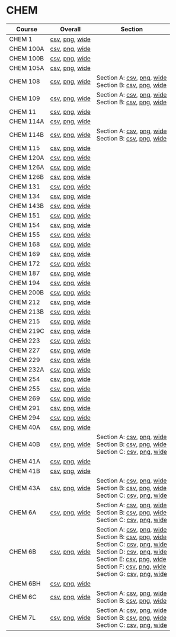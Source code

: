# CHEM

| Course | Overall | Section |
| ------ | ------- | ------- |
| CHEM 1 | [csv](https://github.com/UCSD-Historical-Enrollment-Data/2025Winter/blob/main/overall/CHEM%201.csv), [png](https://raw.githubusercontent.com/UCSD-Historical-Enrollment-Data/2025Winter/main/plot_overall/CHEM%201.png), [wide](https://raw.githubusercontent.com/UCSD-Historical-Enrollment-Data/2025Winter/main/plot_overall_wide/CHEM%201.png) |  |
| CHEM 100A | [csv](https://github.com/UCSD-Historical-Enrollment-Data/2025Winter/blob/main/overall/CHEM%20100A.csv), [png](https://raw.githubusercontent.com/UCSD-Historical-Enrollment-Data/2025Winter/main/plot_overall/CHEM%20100A.png), [wide](https://raw.githubusercontent.com/UCSD-Historical-Enrollment-Data/2025Winter/main/plot_overall_wide/CHEM%20100A.png) |  |
| CHEM 100B | [csv](https://github.com/UCSD-Historical-Enrollment-Data/2025Winter/blob/main/overall/CHEM%20100B.csv), [png](https://raw.githubusercontent.com/UCSD-Historical-Enrollment-Data/2025Winter/main/plot_overall/CHEM%20100B.png), [wide](https://raw.githubusercontent.com/UCSD-Historical-Enrollment-Data/2025Winter/main/plot_overall_wide/CHEM%20100B.png) |  |
| CHEM 105A | [csv](https://github.com/UCSD-Historical-Enrollment-Data/2025Winter/blob/main/overall/CHEM%20105A.csv), [png](https://raw.githubusercontent.com/UCSD-Historical-Enrollment-Data/2025Winter/main/plot_overall/CHEM%20105A.png), [wide](https://raw.githubusercontent.com/UCSD-Historical-Enrollment-Data/2025Winter/main/plot_overall_wide/CHEM%20105A.png) |  |
| CHEM 108 | [csv](https://github.com/UCSD-Historical-Enrollment-Data/2025Winter/blob/main/overall/CHEM%20108.csv), [png](https://raw.githubusercontent.com/UCSD-Historical-Enrollment-Data/2025Winter/main/plot_overall/CHEM%20108.png), [wide](https://raw.githubusercontent.com/UCSD-Historical-Enrollment-Data/2025Winter/main/plot_overall_wide/CHEM%20108.png) | Section A: [csv](https://github.com/UCSD-Historical-Enrollment-Data/2025Winter/blob/main/section/CHEM%20108_A.csv), [png](https://raw.githubusercontent.com/UCSD-Historical-Enrollment-Data/2025Winter/main/plot_section/CHEM%20108_A.png), [wide](https://raw.githubusercontent.com/UCSD-Historical-Enrollment-Data/2025Winter/main/plot_section_wide/CHEM%20108_A.png)<br>Section B: [csv](https://github.com/UCSD-Historical-Enrollment-Data/2025Winter/blob/main/section/CHEM%20108_B.csv), [png](https://raw.githubusercontent.com/UCSD-Historical-Enrollment-Data/2025Winter/main/plot_section/CHEM%20108_B.png), [wide](https://raw.githubusercontent.com/UCSD-Historical-Enrollment-Data/2025Winter/main/plot_section_wide/CHEM%20108_B.png) |
| CHEM 109 | [csv](https://github.com/UCSD-Historical-Enrollment-Data/2025Winter/blob/main/overall/CHEM%20109.csv), [png](https://raw.githubusercontent.com/UCSD-Historical-Enrollment-Data/2025Winter/main/plot_overall/CHEM%20109.png), [wide](https://raw.githubusercontent.com/UCSD-Historical-Enrollment-Data/2025Winter/main/plot_overall_wide/CHEM%20109.png) | Section A: [csv](https://github.com/UCSD-Historical-Enrollment-Data/2025Winter/blob/main/section/CHEM%20109_A.csv), [png](https://raw.githubusercontent.com/UCSD-Historical-Enrollment-Data/2025Winter/main/plot_section/CHEM%20109_A.png), [wide](https://raw.githubusercontent.com/UCSD-Historical-Enrollment-Data/2025Winter/main/plot_section_wide/CHEM%20109_A.png)<br>Section B: [csv](https://github.com/UCSD-Historical-Enrollment-Data/2025Winter/blob/main/section/CHEM%20109_B.csv), [png](https://raw.githubusercontent.com/UCSD-Historical-Enrollment-Data/2025Winter/main/plot_section/CHEM%20109_B.png), [wide](https://raw.githubusercontent.com/UCSD-Historical-Enrollment-Data/2025Winter/main/plot_section_wide/CHEM%20109_B.png) |
| CHEM 11 | [csv](https://github.com/UCSD-Historical-Enrollment-Data/2025Winter/blob/main/overall/CHEM%2011.csv), [png](https://raw.githubusercontent.com/UCSD-Historical-Enrollment-Data/2025Winter/main/plot_overall/CHEM%2011.png), [wide](https://raw.githubusercontent.com/UCSD-Historical-Enrollment-Data/2025Winter/main/plot_overall_wide/CHEM%2011.png) |  |
| CHEM 114A | [csv](https://github.com/UCSD-Historical-Enrollment-Data/2025Winter/blob/main/overall/CHEM%20114A.csv), [png](https://raw.githubusercontent.com/UCSD-Historical-Enrollment-Data/2025Winter/main/plot_overall/CHEM%20114A.png), [wide](https://raw.githubusercontent.com/UCSD-Historical-Enrollment-Data/2025Winter/main/plot_overall_wide/CHEM%20114A.png) |  |
| CHEM 114B | [csv](https://github.com/UCSD-Historical-Enrollment-Data/2025Winter/blob/main/overall/CHEM%20114B.csv), [png](https://raw.githubusercontent.com/UCSD-Historical-Enrollment-Data/2025Winter/main/plot_overall/CHEM%20114B.png), [wide](https://raw.githubusercontent.com/UCSD-Historical-Enrollment-Data/2025Winter/main/plot_overall_wide/CHEM%20114B.png) | Section A: [csv](https://github.com/UCSD-Historical-Enrollment-Data/2025Winter/blob/main/section/CHEM%20114B_A.csv), [png](https://raw.githubusercontent.com/UCSD-Historical-Enrollment-Data/2025Winter/main/plot_section/CHEM%20114B_A.png), [wide](https://raw.githubusercontent.com/UCSD-Historical-Enrollment-Data/2025Winter/main/plot_section_wide/CHEM%20114B_A.png)<br>Section B: [csv](https://github.com/UCSD-Historical-Enrollment-Data/2025Winter/blob/main/section/CHEM%20114B_B.csv), [png](https://raw.githubusercontent.com/UCSD-Historical-Enrollment-Data/2025Winter/main/plot_section/CHEM%20114B_B.png), [wide](https://raw.githubusercontent.com/UCSD-Historical-Enrollment-Data/2025Winter/main/plot_section_wide/CHEM%20114B_B.png) |
| CHEM 115 | [csv](https://github.com/UCSD-Historical-Enrollment-Data/2025Winter/blob/main/overall/CHEM%20115.csv), [png](https://raw.githubusercontent.com/UCSD-Historical-Enrollment-Data/2025Winter/main/plot_overall/CHEM%20115.png), [wide](https://raw.githubusercontent.com/UCSD-Historical-Enrollment-Data/2025Winter/main/plot_overall_wide/CHEM%20115.png) |  |
| CHEM 120A | [csv](https://github.com/UCSD-Historical-Enrollment-Data/2025Winter/blob/main/overall/CHEM%20120A.csv), [png](https://raw.githubusercontent.com/UCSD-Historical-Enrollment-Data/2025Winter/main/plot_overall/CHEM%20120A.png), [wide](https://raw.githubusercontent.com/UCSD-Historical-Enrollment-Data/2025Winter/main/plot_overall_wide/CHEM%20120A.png) |  |
| CHEM 126A | [csv](https://github.com/UCSD-Historical-Enrollment-Data/2025Winter/blob/main/overall/CHEM%20126A.csv), [png](https://raw.githubusercontent.com/UCSD-Historical-Enrollment-Data/2025Winter/main/plot_overall/CHEM%20126A.png), [wide](https://raw.githubusercontent.com/UCSD-Historical-Enrollment-Data/2025Winter/main/plot_overall_wide/CHEM%20126A.png) |  |
| CHEM 126B | [csv](https://github.com/UCSD-Historical-Enrollment-Data/2025Winter/blob/main/overall/CHEM%20126B.csv), [png](https://raw.githubusercontent.com/UCSD-Historical-Enrollment-Data/2025Winter/main/plot_overall/CHEM%20126B.png), [wide](https://raw.githubusercontent.com/UCSD-Historical-Enrollment-Data/2025Winter/main/plot_overall_wide/CHEM%20126B.png) |  |
| CHEM 131 | [csv](https://github.com/UCSD-Historical-Enrollment-Data/2025Winter/blob/main/overall/CHEM%20131.csv), [png](https://raw.githubusercontent.com/UCSD-Historical-Enrollment-Data/2025Winter/main/plot_overall/CHEM%20131.png), [wide](https://raw.githubusercontent.com/UCSD-Historical-Enrollment-Data/2025Winter/main/plot_overall_wide/CHEM%20131.png) |  |
| CHEM 134 | [csv](https://github.com/UCSD-Historical-Enrollment-Data/2025Winter/blob/main/overall/CHEM%20134.csv), [png](https://raw.githubusercontent.com/UCSD-Historical-Enrollment-Data/2025Winter/main/plot_overall/CHEM%20134.png), [wide](https://raw.githubusercontent.com/UCSD-Historical-Enrollment-Data/2025Winter/main/plot_overall_wide/CHEM%20134.png) |  |
| CHEM 143B | [csv](https://github.com/UCSD-Historical-Enrollment-Data/2025Winter/blob/main/overall/CHEM%20143B.csv), [png](https://raw.githubusercontent.com/UCSD-Historical-Enrollment-Data/2025Winter/main/plot_overall/CHEM%20143B.png), [wide](https://raw.githubusercontent.com/UCSD-Historical-Enrollment-Data/2025Winter/main/plot_overall_wide/CHEM%20143B.png) |  |
| CHEM 151 | [csv](https://github.com/UCSD-Historical-Enrollment-Data/2025Winter/blob/main/overall/CHEM%20151.csv), [png](https://raw.githubusercontent.com/UCSD-Historical-Enrollment-Data/2025Winter/main/plot_overall/CHEM%20151.png), [wide](https://raw.githubusercontent.com/UCSD-Historical-Enrollment-Data/2025Winter/main/plot_overall_wide/CHEM%20151.png) |  |
| CHEM 154 | [csv](https://github.com/UCSD-Historical-Enrollment-Data/2025Winter/blob/main/overall/CHEM%20154.csv), [png](https://raw.githubusercontent.com/UCSD-Historical-Enrollment-Data/2025Winter/main/plot_overall/CHEM%20154.png), [wide](https://raw.githubusercontent.com/UCSD-Historical-Enrollment-Data/2025Winter/main/plot_overall_wide/CHEM%20154.png) |  |
| CHEM 155 | [csv](https://github.com/UCSD-Historical-Enrollment-Data/2025Winter/blob/main/overall/CHEM%20155.csv), [png](https://raw.githubusercontent.com/UCSD-Historical-Enrollment-Data/2025Winter/main/plot_overall/CHEM%20155.png), [wide](https://raw.githubusercontent.com/UCSD-Historical-Enrollment-Data/2025Winter/main/plot_overall_wide/CHEM%20155.png) |  |
| CHEM 168 | [csv](https://github.com/UCSD-Historical-Enrollment-Data/2025Winter/blob/main/overall/CHEM%20168.csv), [png](https://raw.githubusercontent.com/UCSD-Historical-Enrollment-Data/2025Winter/main/plot_overall/CHEM%20168.png), [wide](https://raw.githubusercontent.com/UCSD-Historical-Enrollment-Data/2025Winter/main/plot_overall_wide/CHEM%20168.png) |  |
| CHEM 169 | [csv](https://github.com/UCSD-Historical-Enrollment-Data/2025Winter/blob/main/overall/CHEM%20169.csv), [png](https://raw.githubusercontent.com/UCSD-Historical-Enrollment-Data/2025Winter/main/plot_overall/CHEM%20169.png), [wide](https://raw.githubusercontent.com/UCSD-Historical-Enrollment-Data/2025Winter/main/plot_overall_wide/CHEM%20169.png) |  |
| CHEM 172 | [csv](https://github.com/UCSD-Historical-Enrollment-Data/2025Winter/blob/main/overall/CHEM%20172.csv), [png](https://raw.githubusercontent.com/UCSD-Historical-Enrollment-Data/2025Winter/main/plot_overall/CHEM%20172.png), [wide](https://raw.githubusercontent.com/UCSD-Historical-Enrollment-Data/2025Winter/main/plot_overall_wide/CHEM%20172.png) |  |
| CHEM 187 | [csv](https://github.com/UCSD-Historical-Enrollment-Data/2025Winter/blob/main/overall/CHEM%20187.csv), [png](https://raw.githubusercontent.com/UCSD-Historical-Enrollment-Data/2025Winter/main/plot_overall/CHEM%20187.png), [wide](https://raw.githubusercontent.com/UCSD-Historical-Enrollment-Data/2025Winter/main/plot_overall_wide/CHEM%20187.png) |  |
| CHEM 194 | [csv](https://github.com/UCSD-Historical-Enrollment-Data/2025Winter/blob/main/overall/CHEM%20194.csv), [png](https://raw.githubusercontent.com/UCSD-Historical-Enrollment-Data/2025Winter/main/plot_overall/CHEM%20194.png), [wide](https://raw.githubusercontent.com/UCSD-Historical-Enrollment-Data/2025Winter/main/plot_overall_wide/CHEM%20194.png) |  |
| CHEM 200B | [csv](https://github.com/UCSD-Historical-Enrollment-Data/2025Winter/blob/main/overall/CHEM%20200B.csv), [png](https://raw.githubusercontent.com/UCSD-Historical-Enrollment-Data/2025Winter/main/plot_overall/CHEM%20200B.png), [wide](https://raw.githubusercontent.com/UCSD-Historical-Enrollment-Data/2025Winter/main/plot_overall_wide/CHEM%20200B.png) |  |
| CHEM 212 | [csv](https://github.com/UCSD-Historical-Enrollment-Data/2025Winter/blob/main/overall/CHEM%20212.csv), [png](https://raw.githubusercontent.com/UCSD-Historical-Enrollment-Data/2025Winter/main/plot_overall/CHEM%20212.png), [wide](https://raw.githubusercontent.com/UCSD-Historical-Enrollment-Data/2025Winter/main/plot_overall_wide/CHEM%20212.png) |  |
| CHEM 213B | [csv](https://github.com/UCSD-Historical-Enrollment-Data/2025Winter/blob/main/overall/CHEM%20213B.csv), [png](https://raw.githubusercontent.com/UCSD-Historical-Enrollment-Data/2025Winter/main/plot_overall/CHEM%20213B.png), [wide](https://raw.githubusercontent.com/UCSD-Historical-Enrollment-Data/2025Winter/main/plot_overall_wide/CHEM%20213B.png) |  |
| CHEM 215 | [csv](https://github.com/UCSD-Historical-Enrollment-Data/2025Winter/blob/main/overall/CHEM%20215.csv), [png](https://raw.githubusercontent.com/UCSD-Historical-Enrollment-Data/2025Winter/main/plot_overall/CHEM%20215.png), [wide](https://raw.githubusercontent.com/UCSD-Historical-Enrollment-Data/2025Winter/main/plot_overall_wide/CHEM%20215.png) |  |
| CHEM 219C | [csv](https://github.com/UCSD-Historical-Enrollment-Data/2025Winter/blob/main/overall/CHEM%20219C.csv), [png](https://raw.githubusercontent.com/UCSD-Historical-Enrollment-Data/2025Winter/main/plot_overall/CHEM%20219C.png), [wide](https://raw.githubusercontent.com/UCSD-Historical-Enrollment-Data/2025Winter/main/plot_overall_wide/CHEM%20219C.png) |  |
| CHEM 223 | [csv](https://github.com/UCSD-Historical-Enrollment-Data/2025Winter/blob/main/overall/CHEM%20223.csv), [png](https://raw.githubusercontent.com/UCSD-Historical-Enrollment-Data/2025Winter/main/plot_overall/CHEM%20223.png), [wide](https://raw.githubusercontent.com/UCSD-Historical-Enrollment-Data/2025Winter/main/plot_overall_wide/CHEM%20223.png) |  |
| CHEM 227 | [csv](https://github.com/UCSD-Historical-Enrollment-Data/2025Winter/blob/main/overall/CHEM%20227.csv), [png](https://raw.githubusercontent.com/UCSD-Historical-Enrollment-Data/2025Winter/main/plot_overall/CHEM%20227.png), [wide](https://raw.githubusercontent.com/UCSD-Historical-Enrollment-Data/2025Winter/main/plot_overall_wide/CHEM%20227.png) |  |
| CHEM 229 | [csv](https://github.com/UCSD-Historical-Enrollment-Data/2025Winter/blob/main/overall/CHEM%20229.csv), [png](https://raw.githubusercontent.com/UCSD-Historical-Enrollment-Data/2025Winter/main/plot_overall/CHEM%20229.png), [wide](https://raw.githubusercontent.com/UCSD-Historical-Enrollment-Data/2025Winter/main/plot_overall_wide/CHEM%20229.png) |  |
| CHEM 232A | [csv](https://github.com/UCSD-Historical-Enrollment-Data/2025Winter/blob/main/overall/CHEM%20232A.csv), [png](https://raw.githubusercontent.com/UCSD-Historical-Enrollment-Data/2025Winter/main/plot_overall/CHEM%20232A.png), [wide](https://raw.githubusercontent.com/UCSD-Historical-Enrollment-Data/2025Winter/main/plot_overall_wide/CHEM%20232A.png) |  |
| CHEM 254 | [csv](https://github.com/UCSD-Historical-Enrollment-Data/2025Winter/blob/main/overall/CHEM%20254.csv), [png](https://raw.githubusercontent.com/UCSD-Historical-Enrollment-Data/2025Winter/main/plot_overall/CHEM%20254.png), [wide](https://raw.githubusercontent.com/UCSD-Historical-Enrollment-Data/2025Winter/main/plot_overall_wide/CHEM%20254.png) |  |
| CHEM 255 | [csv](https://github.com/UCSD-Historical-Enrollment-Data/2025Winter/blob/main/overall/CHEM%20255.csv), [png](https://raw.githubusercontent.com/UCSD-Historical-Enrollment-Data/2025Winter/main/plot_overall/CHEM%20255.png), [wide](https://raw.githubusercontent.com/UCSD-Historical-Enrollment-Data/2025Winter/main/plot_overall_wide/CHEM%20255.png) |  |
| CHEM 269 | [csv](https://github.com/UCSD-Historical-Enrollment-Data/2025Winter/blob/main/overall/CHEM%20269.csv), [png](https://raw.githubusercontent.com/UCSD-Historical-Enrollment-Data/2025Winter/main/plot_overall/CHEM%20269.png), [wide](https://raw.githubusercontent.com/UCSD-Historical-Enrollment-Data/2025Winter/main/plot_overall_wide/CHEM%20269.png) |  |
| CHEM 291 | [csv](https://github.com/UCSD-Historical-Enrollment-Data/2025Winter/blob/main/overall/CHEM%20291.csv), [png](https://raw.githubusercontent.com/UCSD-Historical-Enrollment-Data/2025Winter/main/plot_overall/CHEM%20291.png), [wide](https://raw.githubusercontent.com/UCSD-Historical-Enrollment-Data/2025Winter/main/plot_overall_wide/CHEM%20291.png) |  |
| CHEM 294 | [csv](https://github.com/UCSD-Historical-Enrollment-Data/2025Winter/blob/main/overall/CHEM%20294.csv), [png](https://raw.githubusercontent.com/UCSD-Historical-Enrollment-Data/2025Winter/main/plot_overall/CHEM%20294.png), [wide](https://raw.githubusercontent.com/UCSD-Historical-Enrollment-Data/2025Winter/main/plot_overall_wide/CHEM%20294.png) |  |
| CHEM 40A | [csv](https://github.com/UCSD-Historical-Enrollment-Data/2025Winter/blob/main/overall/CHEM%2040A.csv), [png](https://raw.githubusercontent.com/UCSD-Historical-Enrollment-Data/2025Winter/main/plot_overall/CHEM%2040A.png), [wide](https://raw.githubusercontent.com/UCSD-Historical-Enrollment-Data/2025Winter/main/plot_overall_wide/CHEM%2040A.png) |  |
| CHEM 40B | [csv](https://github.com/UCSD-Historical-Enrollment-Data/2025Winter/blob/main/overall/CHEM%2040B.csv), [png](https://raw.githubusercontent.com/UCSD-Historical-Enrollment-Data/2025Winter/main/plot_overall/CHEM%2040B.png), [wide](https://raw.githubusercontent.com/UCSD-Historical-Enrollment-Data/2025Winter/main/plot_overall_wide/CHEM%2040B.png) | Section A: [csv](https://github.com/UCSD-Historical-Enrollment-Data/2025Winter/blob/main/section/CHEM%2040B_A.csv), [png](https://raw.githubusercontent.com/UCSD-Historical-Enrollment-Data/2025Winter/main/plot_section/CHEM%2040B_A.png), [wide](https://raw.githubusercontent.com/UCSD-Historical-Enrollment-Data/2025Winter/main/plot_section_wide/CHEM%2040B_A.png)<br>Section B: [csv](https://github.com/UCSD-Historical-Enrollment-Data/2025Winter/blob/main/section/CHEM%2040B_B.csv), [png](https://raw.githubusercontent.com/UCSD-Historical-Enrollment-Data/2025Winter/main/plot_section/CHEM%2040B_B.png), [wide](https://raw.githubusercontent.com/UCSD-Historical-Enrollment-Data/2025Winter/main/plot_section_wide/CHEM%2040B_B.png)<br>Section C: [csv](https://github.com/UCSD-Historical-Enrollment-Data/2025Winter/blob/main/section/CHEM%2040B_C.csv), [png](https://raw.githubusercontent.com/UCSD-Historical-Enrollment-Data/2025Winter/main/plot_section/CHEM%2040B_C.png), [wide](https://raw.githubusercontent.com/UCSD-Historical-Enrollment-Data/2025Winter/main/plot_section_wide/CHEM%2040B_C.png) |
| CHEM 41A | [csv](https://github.com/UCSD-Historical-Enrollment-Data/2025Winter/blob/main/overall/CHEM%2041A.csv), [png](https://raw.githubusercontent.com/UCSD-Historical-Enrollment-Data/2025Winter/main/plot_overall/CHEM%2041A.png), [wide](https://raw.githubusercontent.com/UCSD-Historical-Enrollment-Data/2025Winter/main/plot_overall_wide/CHEM%2041A.png) |  |
| CHEM 41B | [csv](https://github.com/UCSD-Historical-Enrollment-Data/2025Winter/blob/main/overall/CHEM%2041B.csv), [png](https://raw.githubusercontent.com/UCSD-Historical-Enrollment-Data/2025Winter/main/plot_overall/CHEM%2041B.png), [wide](https://raw.githubusercontent.com/UCSD-Historical-Enrollment-Data/2025Winter/main/plot_overall_wide/CHEM%2041B.png) |  |
| CHEM 43A | [csv](https://github.com/UCSD-Historical-Enrollment-Data/2025Winter/blob/main/overall/CHEM%2043A.csv), [png](https://raw.githubusercontent.com/UCSD-Historical-Enrollment-Data/2025Winter/main/plot_overall/CHEM%2043A.png), [wide](https://raw.githubusercontent.com/UCSD-Historical-Enrollment-Data/2025Winter/main/plot_overall_wide/CHEM%2043A.png) | Section A: [csv](https://github.com/UCSD-Historical-Enrollment-Data/2025Winter/blob/main/section/CHEM%2043A_A.csv), [png](https://raw.githubusercontent.com/UCSD-Historical-Enrollment-Data/2025Winter/main/plot_section/CHEM%2043A_A.png), [wide](https://raw.githubusercontent.com/UCSD-Historical-Enrollment-Data/2025Winter/main/plot_section_wide/CHEM%2043A_A.png)<br>Section B: [csv](https://github.com/UCSD-Historical-Enrollment-Data/2025Winter/blob/main/section/CHEM%2043A_B.csv), [png](https://raw.githubusercontent.com/UCSD-Historical-Enrollment-Data/2025Winter/main/plot_section/CHEM%2043A_B.png), [wide](https://raw.githubusercontent.com/UCSD-Historical-Enrollment-Data/2025Winter/main/plot_section_wide/CHEM%2043A_B.png)<br>Section C: [csv](https://github.com/UCSD-Historical-Enrollment-Data/2025Winter/blob/main/section/CHEM%2043A_C.csv), [png](https://raw.githubusercontent.com/UCSD-Historical-Enrollment-Data/2025Winter/main/plot_section/CHEM%2043A_C.png), [wide](https://raw.githubusercontent.com/UCSD-Historical-Enrollment-Data/2025Winter/main/plot_section_wide/CHEM%2043A_C.png) |
| CHEM 6A | [csv](https://github.com/UCSD-Historical-Enrollment-Data/2025Winter/blob/main/overall/CHEM%206A.csv), [png](https://raw.githubusercontent.com/UCSD-Historical-Enrollment-Data/2025Winter/main/plot_overall/CHEM%206A.png), [wide](https://raw.githubusercontent.com/UCSD-Historical-Enrollment-Data/2025Winter/main/plot_overall_wide/CHEM%206A.png) | Section A: [csv](https://github.com/UCSD-Historical-Enrollment-Data/2025Winter/blob/main/section/CHEM%206A_A.csv), [png](https://raw.githubusercontent.com/UCSD-Historical-Enrollment-Data/2025Winter/main/plot_section/CHEM%206A_A.png), [wide](https://raw.githubusercontent.com/UCSD-Historical-Enrollment-Data/2025Winter/main/plot_section_wide/CHEM%206A_A.png)<br>Section B: [csv](https://github.com/UCSD-Historical-Enrollment-Data/2025Winter/blob/main/section/CHEM%206A_B.csv), [png](https://raw.githubusercontent.com/UCSD-Historical-Enrollment-Data/2025Winter/main/plot_section/CHEM%206A_B.png), [wide](https://raw.githubusercontent.com/UCSD-Historical-Enrollment-Data/2025Winter/main/plot_section_wide/CHEM%206A_B.png)<br>Section C: [csv](https://github.com/UCSD-Historical-Enrollment-Data/2025Winter/blob/main/section/CHEM%206A_C.csv), [png](https://raw.githubusercontent.com/UCSD-Historical-Enrollment-Data/2025Winter/main/plot_section/CHEM%206A_C.png), [wide](https://raw.githubusercontent.com/UCSD-Historical-Enrollment-Data/2025Winter/main/plot_section_wide/CHEM%206A_C.png) |
| CHEM 6B | [csv](https://github.com/UCSD-Historical-Enrollment-Data/2025Winter/blob/main/overall/CHEM%206B.csv), [png](https://raw.githubusercontent.com/UCSD-Historical-Enrollment-Data/2025Winter/main/plot_overall/CHEM%206B.png), [wide](https://raw.githubusercontent.com/UCSD-Historical-Enrollment-Data/2025Winter/main/plot_overall_wide/CHEM%206B.png) | Section A: [csv](https://github.com/UCSD-Historical-Enrollment-Data/2025Winter/blob/main/section/CHEM%206B_A.csv), [png](https://raw.githubusercontent.com/UCSD-Historical-Enrollment-Data/2025Winter/main/plot_section/CHEM%206B_A.png), [wide](https://raw.githubusercontent.com/UCSD-Historical-Enrollment-Data/2025Winter/main/plot_section_wide/CHEM%206B_A.png)<br>Section B: [csv](https://github.com/UCSD-Historical-Enrollment-Data/2025Winter/blob/main/section/CHEM%206B_B.csv), [png](https://raw.githubusercontent.com/UCSD-Historical-Enrollment-Data/2025Winter/main/plot_section/CHEM%206B_B.png), [wide](https://raw.githubusercontent.com/UCSD-Historical-Enrollment-Data/2025Winter/main/plot_section_wide/CHEM%206B_B.png)<br>Section C: [csv](https://github.com/UCSD-Historical-Enrollment-Data/2025Winter/blob/main/section/CHEM%206B_C.csv), [png](https://raw.githubusercontent.com/UCSD-Historical-Enrollment-Data/2025Winter/main/plot_section/CHEM%206B_C.png), [wide](https://raw.githubusercontent.com/UCSD-Historical-Enrollment-Data/2025Winter/main/plot_section_wide/CHEM%206B_C.png)<br>Section D: [csv](https://github.com/UCSD-Historical-Enrollment-Data/2025Winter/blob/main/section/CHEM%206B_D.csv), [png](https://raw.githubusercontent.com/UCSD-Historical-Enrollment-Data/2025Winter/main/plot_section/CHEM%206B_D.png), [wide](https://raw.githubusercontent.com/UCSD-Historical-Enrollment-Data/2025Winter/main/plot_section_wide/CHEM%206B_D.png)<br>Section E: [csv](https://github.com/UCSD-Historical-Enrollment-Data/2025Winter/blob/main/section/CHEM%206B_E.csv), [png](https://raw.githubusercontent.com/UCSD-Historical-Enrollment-Data/2025Winter/main/plot_section/CHEM%206B_E.png), [wide](https://raw.githubusercontent.com/UCSD-Historical-Enrollment-Data/2025Winter/main/plot_section_wide/CHEM%206B_E.png)<br>Section F: [csv](https://github.com/UCSD-Historical-Enrollment-Data/2025Winter/blob/main/section/CHEM%206B_F.csv), [png](https://raw.githubusercontent.com/UCSD-Historical-Enrollment-Data/2025Winter/main/plot_section/CHEM%206B_F.png), [wide](https://raw.githubusercontent.com/UCSD-Historical-Enrollment-Data/2025Winter/main/plot_section_wide/CHEM%206B_F.png)<br>Section G: [csv](https://github.com/UCSD-Historical-Enrollment-Data/2025Winter/blob/main/section/CHEM%206B_G.csv), [png](https://raw.githubusercontent.com/UCSD-Historical-Enrollment-Data/2025Winter/main/plot_section/CHEM%206B_G.png), [wide](https://raw.githubusercontent.com/UCSD-Historical-Enrollment-Data/2025Winter/main/plot_section_wide/CHEM%206B_G.png) |
| CHEM 6BH | [csv](https://github.com/UCSD-Historical-Enrollment-Data/2025Winter/blob/main/overall/CHEM%206BH.csv), [png](https://raw.githubusercontent.com/UCSD-Historical-Enrollment-Data/2025Winter/main/plot_overall/CHEM%206BH.png), [wide](https://raw.githubusercontent.com/UCSD-Historical-Enrollment-Data/2025Winter/main/plot_overall_wide/CHEM%206BH.png) |  |
| CHEM 6C | [csv](https://github.com/UCSD-Historical-Enrollment-Data/2025Winter/blob/main/overall/CHEM%206C.csv), [png](https://raw.githubusercontent.com/UCSD-Historical-Enrollment-Data/2025Winter/main/plot_overall/CHEM%206C.png), [wide](https://raw.githubusercontent.com/UCSD-Historical-Enrollment-Data/2025Winter/main/plot_overall_wide/CHEM%206C.png) | Section A: [csv](https://github.com/UCSD-Historical-Enrollment-Data/2025Winter/blob/main/section/CHEM%206C_A.csv), [png](https://raw.githubusercontent.com/UCSD-Historical-Enrollment-Data/2025Winter/main/plot_section/CHEM%206C_A.png), [wide](https://raw.githubusercontent.com/UCSD-Historical-Enrollment-Data/2025Winter/main/plot_section_wide/CHEM%206C_A.png)<br>Section B: [csv](https://github.com/UCSD-Historical-Enrollment-Data/2025Winter/blob/main/section/CHEM%206C_B.csv), [png](https://raw.githubusercontent.com/UCSD-Historical-Enrollment-Data/2025Winter/main/plot_section/CHEM%206C_B.png), [wide](https://raw.githubusercontent.com/UCSD-Historical-Enrollment-Data/2025Winter/main/plot_section_wide/CHEM%206C_B.png) |
| CHEM 7L | [csv](https://github.com/UCSD-Historical-Enrollment-Data/2025Winter/blob/main/overall/CHEM%207L.csv), [png](https://raw.githubusercontent.com/UCSD-Historical-Enrollment-Data/2025Winter/main/plot_overall/CHEM%207L.png), [wide](https://raw.githubusercontent.com/UCSD-Historical-Enrollment-Data/2025Winter/main/plot_overall_wide/CHEM%207L.png) | Section A: [csv](https://github.com/UCSD-Historical-Enrollment-Data/2025Winter/blob/main/section/CHEM%207L_A.csv), [png](https://raw.githubusercontent.com/UCSD-Historical-Enrollment-Data/2025Winter/main/plot_section/CHEM%207L_A.png), [wide](https://raw.githubusercontent.com/UCSD-Historical-Enrollment-Data/2025Winter/main/plot_section_wide/CHEM%207L_A.png)<br>Section B: [csv](https://github.com/UCSD-Historical-Enrollment-Data/2025Winter/blob/main/section/CHEM%207L_B.csv), [png](https://raw.githubusercontent.com/UCSD-Historical-Enrollment-Data/2025Winter/main/plot_section/CHEM%207L_B.png), [wide](https://raw.githubusercontent.com/UCSD-Historical-Enrollment-Data/2025Winter/main/plot_section_wide/CHEM%207L_B.png)<br>Section C: [csv](https://github.com/UCSD-Historical-Enrollment-Data/2025Winter/blob/main/section/CHEM%207L_C.csv), [png](https://raw.githubusercontent.com/UCSD-Historical-Enrollment-Data/2025Winter/main/plot_section/CHEM%207L_C.png), [wide](https://raw.githubusercontent.com/UCSD-Historical-Enrollment-Data/2025Winter/main/plot_section_wide/CHEM%207L_C.png) |

